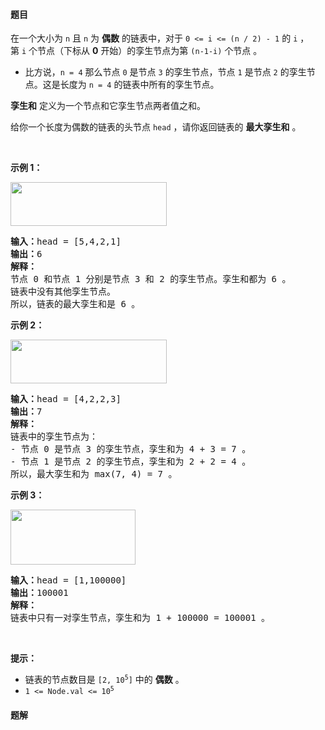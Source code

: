 #### 题目
<p>在一个大小为&nbsp;<code>n</code>&nbsp;且 <code>n</code>&nbsp;为&nbsp;<strong>偶数</strong> 的链表中，对于&nbsp;<code>0 &lt;= i &lt;= (n / 2) - 1</code>&nbsp;的 <code>i</code>&nbsp;，第&nbsp;<code>i</code>&nbsp;个节点（下标从 <strong>0</strong>&nbsp;开始）的孪生节点为第&nbsp;<code>(n-1-i)</code>&nbsp;个节点 。</p>

<ul>
	<li>比方说，<code>n = 4</code>&nbsp;那么节点&nbsp;<code>0</code>&nbsp;是节点 <code>3</code>&nbsp;的孪生节点，节点 <code>1</code>&nbsp;是节点 <code>2</code>&nbsp;的孪生节点。这是长度为 <code><span style="">n = 4</span></code>&nbsp;的链表中所有的孪生节点。</li>
</ul>

<p><strong>孪生和</strong>&nbsp;定义为一个节点和它孪生节点两者值之和。</p>

<p>给你一个长度为偶数的链表的头节点&nbsp;<code>head</code>&nbsp;，请你返回链表的 <strong>最大孪生和</strong>&nbsp;。</p>

<p>&nbsp;</p>

<p><strong>示例&nbsp;1：</strong></p>

<p><img alt="" src="https://assets.leetcode.com/uploads/2021/12/03/eg1drawio.png" style="width: 250px; height: 70px;"></p>

<pre><b>输入：</b>head = [5,4,2,1]
<b>输出：</b>6
<strong>解释：</strong>
节点 0 和节点 1 分别是节点 3 和 2 的孪生节点。孪生和都为 6 。
链表中没有其他孪生节点。
所以，链表的最大孪生和是 6 。
</pre>

<p><strong>示例 2：</strong></p>

<p><img alt="" src="https://assets.leetcode.com/uploads/2021/12/03/eg2drawio.png" style="width: 250px; height: 70px;"></p>

<pre><b>输入：</b>head = [4,2,2,3]
<b>输出：</b>7
<strong>解释：</strong>
链表中的孪生节点为：
- 节点 0 是节点 3 的孪生节点，孪生和为 4 + 3 = 7 。
- 节点 1 是节点 2 的孪生节点，孪生和为 2 + 2 = 4 。
所以，最大孪生和为 max(7, 4) = 7 。
</pre>

<p><strong>示例 3：</strong></p>

<p><img alt="" src="https://assets.leetcode.com/uploads/2021/12/03/eg3drawio.png" style="width: 200px; height: 88px;"></p>

<pre><b>输入：</b>head = [1,100000]
<b>输出：</b>100001
<strong>解释：</strong>
链表中只有一对孪生节点，孪生和为 1 + 100000 = 100001 。
</pre>

<p>&nbsp;</p>

<p><strong>提示：</strong></p>

<ul>
	<li>链表的节点数目是&nbsp;<code>[2, 10<sup>5</sup>]</code>&nbsp;中的&nbsp;<strong>偶数</strong>&nbsp;。</li>
	<li><code>1 &lt;= Node.val &lt;= 10<sup>5</sup></code></li>
</ul>


 #### 题解